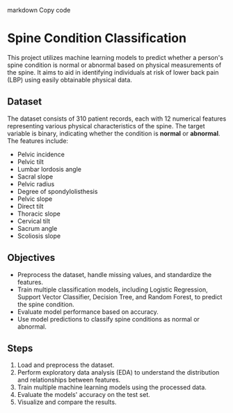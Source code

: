 
markdown
Copy code
# Spine Condition Classification

This project utilizes machine learning models to predict whether a person's spine condition is normal or abnormal based on physical measurements of the spine. It aims to aid in identifying individuals at risk of lower back pain (LBP) using easily obtainable physical data.

## Dataset
The dataset consists of 310 patient records, each with 12 numerical features representing various physical characteristics of the spine. The target variable is binary, indicating whether the condition is **normal** or **abnormal**. The features include:
- Pelvic incidence
- Pelvic tilt
- Lumbar lordosis angle
- Sacral slope
- Pelvic radius
- Degree of spondylolisthesis
- Pelvic slope
- Direct tilt
- Thoracic slope
- Cervical tilt
- Sacrum angle
- Scoliosis slope

## Objectives
- Preprocess the dataset, handle missing values, and standardize the features.
- Train multiple classification models, including Logistic Regression, Support Vector Classifier, Decision Tree, and Random Forest, to predict the spine condition.
- Evaluate model performance based on accuracy.
- Use model predictions to classify spine conditions as normal or abnormal.

## Steps
1. Load and preprocess the dataset.
2. Perform exploratory data analysis (EDA) to understand the distribution and relationships between features.
3. Train multiple machine learning models using the processed data.
4. Evaluate the models' accuracy on the test set.
5. Visualize and compare the results.
